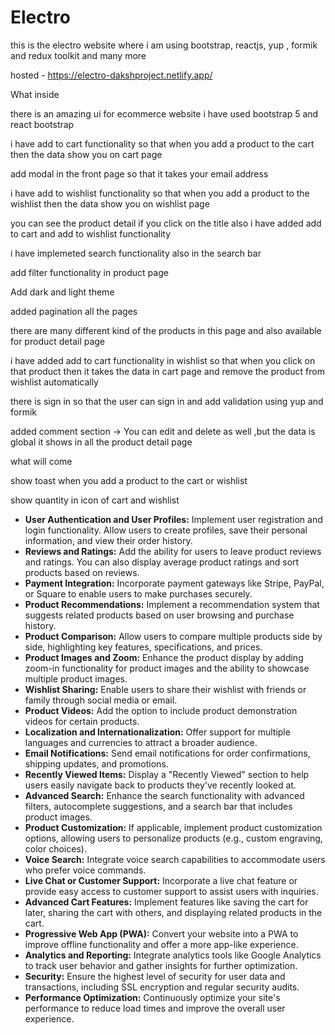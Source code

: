 # Electro
this is the electro website where i am using bootstrap, reactjs, yup , formik and redux toolkit and many more

hosted - https://electro-dakshproject.netlify.app/

What inside

there is an amazing ui for ecommerce website i have used bootstrap 5 and react bootstrap

i have add to cart functionality so that when you add a product to the cart then the data show you on cart page

add modal in the front page so that it takes your email address

i have add to wishlist functionality so that when you add a product to the wishlist then the data show you on wishlist page

you can see the product detail if you click on the title also i have added add to cart and add to wishlist functionality

i have implemeted search functionality also in the search bar

add filter functionality in product page

Add dark and light theme

added pagination all the pages

there are many different kind of the products in this page and also available for product detail page

i have added add to cart functionality in wishlist so that when you click on that product then it takes the data in cart page and remove the product from wishlist automatically

there is sign in so that the user can sign in and add validation using yup and formik

added comment section -> You can edit and delete as well ,but the data is global it shows in all the product detail page

what will come

show toast when you add a product to the cart or wishlist

show quantity in icon of cart and wishlist

- **User Authentication and User Profiles:** Implement user registration and login functionality. Allow users to create profiles, save their personal information, and view their order history.
- **Reviews and Ratings:** Add the ability for users to leave product reviews and ratings. You can also display average product ratings and sort products based on reviews.
- **Payment Integration:** Incorporate payment gateways like Stripe, PayPal, or Square to enable users to make purchases securely.
- **Product Recommendations:** Implement a recommendation system that suggests related products based on user browsing and purchase history.
- **Product Comparison:** Allow users to compare multiple products side by side, highlighting key features, specifications, and prices.
- **Product Images and Zoom:** Enhance the product display by adding zoom-in functionality for product images and the ability to showcase multiple product images.
- **Wishlist Sharing:** Enable users to share their wishlist with friends or family through social media or email.
- **Product Videos:** Add the option to include product demonstration videos for certain products.
- **Localization and Internationalization:** Offer support for multiple languages and currencies to attract a broader audience.
- **Email Notifications:** Send email notifications for order confirmations, shipping updates, and promotions.
- **Recently Viewed Items:** Display a "Recently Viewed" section to help users easily navigate back to products they've recently looked at.
- **Advanced Search:** Enhance the search functionality with advanced filters, autocomplete suggestions, and a search bar that includes product images.
- **Product Customization:** If applicable, implement product customization options, allowing users to personalize products (e.g., custom engraving, color choices).
- **Voice Search:** Integrate voice search capabilities to accommodate users who prefer voice commands.
- **Live Chat or Customer Support:** Incorporate a live chat feature or provide easy access to customer support to assist users with inquiries.
- **Advanced Cart Features:** Implement features like saving the cart for later, sharing the cart with others, and displaying related products in the cart.
- **Progressive Web App (PWA):** Convert your website into a PWA to improve offline functionality and offer a more app-like experience.
- **Analytics and Reporting:** Integrate analytics tools like Google Analytics to track user behavior and gather insights for further optimization.
- **Security:** Ensure the highest level of security for user data and transactions, including SSL encryption and regular security audits.
- **Performance Optimization:** Continuously optimize your site's performance to reduce load times and improve the overall user experience.

